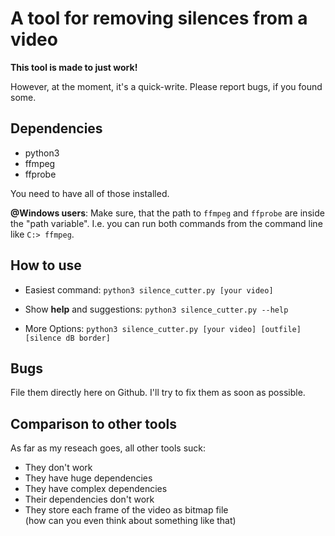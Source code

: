 # A tool for removing silences from a video

**This tool is made to just work!**

However, at the moment, it's a quick-write. Please report bugs, if you found some.

## Dependencies

- python3
- ffmpeg 
- ffprobe

You need to have all of those installed.

**@Windows users**:
Make sure, that the path to `ffmpeg` and `ffprobe` are inside the "path variable". I.e. you can run both commands from the command line like `C:> ffmpeg`.

## How to use

- Easiest command: 
`python3 silence_cutter.py [your video]`

- Show **help** and suggestions: 
`python3 silence_cutter.py --help`

- More Options:
`python3 silence_cutter.py [your video] [outfile] [silence dB border]`


## Bugs

File them directly here on Github. I'll try to fix them as soon as possible.

## Comparison to other tools
As far as my reseach goes, all other tools suck:
- They don't work
- They have huge dependencies
- They have complex dependencies
- Their dependencies don't work
- They store each frame of the video as bitmap file<br> (how can you even think about something like that)







